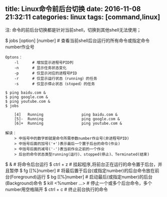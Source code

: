 title: Linux命令前后台切换
date: 2016-11-08 21:32:11
categories: linux
tags: [command,linux]
---
注: 命令的前后台切换都是针对当前shell，切换到其他shell无法使用；

$ jobs [option] [number] 		# 查看当前shell后台运行的所有命令或指定命令number作业号
	
	Optons：
		-l 		# 增加显示进程号PID列
		-n		# 显示任务状态变化
		-p		# 仅显示对应的进程号PID
		-r		# 仅显示运行状态（running）的任务
		-s		# 仅显示停止状态（stoped）的任务

	$ ping baidu.com &
	$ ping google.com &
	$ ping youtube.com &
	$ jobs

		[4]   Running                 ping baidu.com &
		[5]-  Running                 ping google.com &
		[6]+  Running                 ping youtube.com &
	
	解读：
		> 中括号中的数字即就是命令所需参数number作业号(非进程号PID)
		> 中括号后面的加号('+')表示最后一个置于后台的命令(作业) 
		> 中括号后面的减号('-')表当前作业之前的一个作业
		> 后台的命令状态类型running(运行)、stopped(停止)、Terminated(结束)

$ <command> &			# 将命令后台运行
$ ctrl + z 				# 挂起程序,将前台正在运行的命令置于后台，并且暂停
$ fg [[%]number] 		# 将最后置于后台(或指定number)的后台命令放在前台(Foreground)运行
$ bg [[%]number] 		# 启动最后(或指定number)的后台(Background)命令
$ kill <%number ...> 	# 停止一个或多个后台命令，多个number用空格隔开
$ ctrl + c 				# 终止前台执行的命令